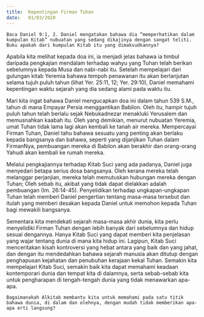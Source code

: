 ```yaml
---
title:  Kepentingan Firman Tuhan
date:   01/03/2020
---
```


`Baca Daniel 9:1, 2. Daniel mengatakan bahawa dia “memperhatikan dalam kumpulan Kitab” nubuatan yang sedang dikajinya dengan sangat teliti. Buku apakah dari kumpulan Kitab itu yang dimaksudkannya?`

Apabila kita melihat kepada doa ini, ia menjadi jelas bahawa ia timbul daripada pengkajian mendalam terhadap wahyu yang Tuhan telah berikan sebelumnya kepada Musa dan nabi-nabi itu. Setelah mempelajari dari gulungan kitab Yeremia bahawa tempoh penawanan itu akan berlanjutan selama tujuh puluh tahun (lihat Yer. 25:11, 12; Yer. 29:10), Daniel memahami kepentingan waktu sejarah yang dia sedang alami pada waktu itu.

Mari kita ingat bahawa Daniel mengucapkan doa ini dalam tahun 539 S.M., tahun di mana Empayar Persia menggantikan Babilon. Oleh itu, hampir tujuh puluh tahun telah berlalu sejak Nebukadnezar menakluki Yerusalem dan memusnahkan kaabah  itu. Oleh yang demikian, menurut nubuatan Yeremia, umat Tuhan tidak lama lagi akan kembali ke tanah air mereka. Mempercayai Firman Tuhan, Daniel tahu bahawa sesuatu yang penting akan berlaku kepada bangsanya dan bahawa, seperti yang dijanjikan Tuhan dalam FirmanNya, pembuangan mereka di Babilon akan berakhir dan orang-orang Yahudi akan kembali ke rumah mereka.

Melalui pengkajiannya terhadap Kitab Suci yang ada padanya, Daniel juga menyedari betapa serius dosa bangsanya. Oleh kerana mereka telah melanggar perjanjian, mereka telah memutuskan hubungan mereka dengan Tuhan; Oleh sebab itu, akibat yang tidak dapat dielakkan adalah pembuangan (Im. 26:14-45). Penyelidikan terhadap ungkapan-ungkapan Tuhan telah memberi Daniel pengertian tentang masa-masa tersebut dan itulah yang memberi desakan kepada Daniel untuk memohon kepada Tuhan bagi mewakili bangsanya.

Sementara kita mendekati sejarah masa-masa akhir dunia, kita perlu menyelidiki Firman Tuhan dengan lebih banyak dari sebelumnya dan hidup sesuai dengannya. Hanya Kitab Suci yang dapat memberi kita penjelasan yang wajar tentang dunia di mana kita hidup ini. Lagipun, Kitab Suci menceritakan kisah kontroversi yang hebat antara yang baik dan yang jahat, dan dengan itu mendedahkan bahawa sejarah manusia akan ditutup dengan penghapusan kejahatan dan penubuhan kerajaan kekal Tuhan. Semakin kita mempelajari Kitab Suci, semakin baik kita dapat memahami keadaan kontemporari dunia dan tempat kita di dalamnya, serta sebab-sebab kita untuk pengharapan di tengah-tengah dunia yang tidak menawarkan apa-apa.

`Bagaimanakah Alkitab membantu kita untuk memahami pada satu titik bahawa dunia, di dalam dan olehnya, dengan mudah tidak memberikan apa-apa erti langsung?`